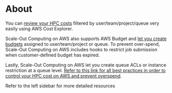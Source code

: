 # About

You can [review your HPC costs](../budget/review-hpc-costs/) filtered by user/team/project/queue very easily using AWS Cost Explorer. 

Scale-Out Computing on AWS also supports AWS Budget and [let you create budgets](../budget/set-up-budget-project/) assigned to user/team/project or queue. To prevent over-spend, Scale-Out Computing on AWS includes hooks to restrict job submission when customer-defined budget has expired.

Lastly, Scale-Out Computing on AWS let you create queue ACLs or instance restriction at a queue level. [Refer to this link for all best practices in order to control your HPC cost on AWS and prevent overspend](../budget/prevent-overspend-hpc-cost-on-aws-soca/).

Refer to the left sidebar for more detailed resources
